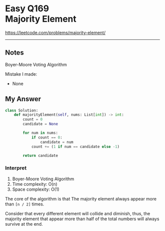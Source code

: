 # Easy Q169 <br> Majority Element

https://leetcode.com/problems/majority-element/

------------------------------
## Notes
Boyer-Moore Voting Algorithm

Mistake I made:
* None

## My Answer
```Python
class Solution:
    def majorityElement(self, nums: List[int]) -> int:
        count = 0
        candidate = None

        for num in nums:
            if count == 0:
                candidate = num
            count += (1 if num == candidate else -1)

        return candidate
```

### Interpret
1. Boyer-Moore Voting Algorithm
2. Time complexity: O(n)
3. Space complexity: O(1)

The core of the algorithm is that The majority element always appear more than `[n / 2]` times.

Consider that every different element will collide and diminish, thus, the majority element that appear more than half of the total numbers will always survive at the end.



